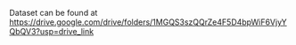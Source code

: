 Dataset can be found at https://drive.google.com/drive/folders/1MGQS3szQQrZe4F5D4bpWiF6VjyYQbQV3?usp=drive_link
